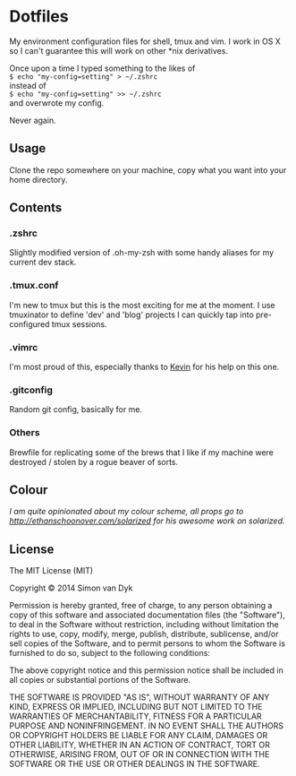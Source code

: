 # Dotfiles
My environment configuration files for shell, tmux and vim.
I work in OS X so I can't guarantee this will work on other *nix derivatives.

Once upon a time I typed something to the likes of <br>
`$ echo "my-config=setting" > ~/.zshrc` <br>
instead of <br>
`$ echo "my-config=setting" >> ~/.zshrc` <br>
and overwrote my config.

Never again.


## Usage
Clone the repo somewhere on your machine, copy what you want into your home directory.


## Contents

### .zshrc
Slightly modified version of .oh-my-zsh with some handy aliases for my current dev stack.

### .tmux.conf
I'm new to tmux but this is the most exciting for me at the moment. I use tmuxinator to define 'dev' and 'blog' projects I can quickly tap into pre-configured tmux sessions.

### .vimrc
I'm most proud of this, especially thanks to [Kevin](https://github.com/kmckelvin) for his help on this one.

### .gitconfig
Random git config, basically for me.

### Others
Brewfile for replicating some of the brews that I like if my machine were destroyed / stolen by a rogue beaver of sorts.

## Colour
*I am quite opinionated about my colour scheme, all props go to http://ethanschoonover.com/solarized for his awesome work on solarized.*



## License

The MIT License (MIT)

Copyright © 2014 Simon van Dyk

Permission is hereby granted, free of charge, to any person obtaining a copy
of this software and associated documentation files (the "Software"), to deal
in the Software without restriction, including without limitation the rights
to use, copy, modify, merge, publish, distribute, sublicense, and/or sell
copies of the Software, and to permit persons to whom the Software is
furnished to do so, subject to the following conditions:

The above copyright notice and this permission notice shall be included in
all copies or substantial portions of the Software.

THE SOFTWARE IS PROVIDED "AS IS", WITHOUT WARRANTY OF ANY KIND, EXPRESS OR
IMPLIED, INCLUDING BUT NOT LIMITED TO THE WARRANTIES OF MERCHANTABILITY,
FITNESS FOR A PARTICULAR PURPOSE AND NONINFRINGEMENT. IN NO EVENT SHALL THE
AUTHORS OR COPYRIGHT HOLDERS BE LIABLE FOR ANY CLAIM, DAMAGES OR OTHER
LIABILITY, WHETHER IN AN ACTION OF CONTRACT, TORT OR OTHERWISE, ARISING FROM,
OUT OF OR IN CONNECTION WITH THE SOFTWARE OR THE USE OR OTHER DEALINGS IN
THE SOFTWARE.
